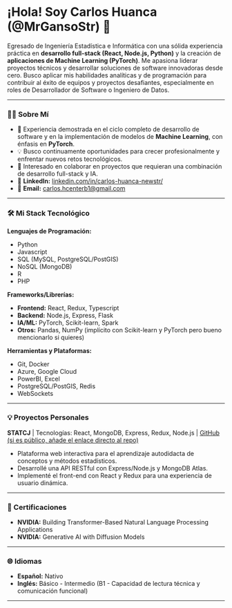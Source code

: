 # ¡Hola! Soy Carlos Huanca (@MrGansoStr) 👋

Egresado de Ingeniería Estadística e Informática con una sólida experiencia práctica en **desarrollo full-stack (React, Node.js, Python)** y la creación de **aplicaciones de Machine Learning (PyTorch)**. Me apasiona liderar proyectos técnicos y desarrollar soluciones de software innovadoras desde cero. Busco aplicar mis habilidades analíticas y de programación para contribuir al éxito de equipos y proyectos desafiantes, especialmente en roles de Desarrollador de Software o Ingeniero de Datos.

---

### 👨‍💻 Sobre Mí

*   🚀 Experiencia demostrada en el ciclo completo de desarrollo de software y en la implementación de modelos de **Machine Learning**, con énfasis en **PyTorch**.
*   💡 Busco continuamente oportunidades para crecer profesionalmente y enfrentar nuevos retos tecnológicos.
*   🤝 Interesado en colaborar en proyectos que requieran una combinación de desarrollo full-stack y IA.
*   🔗 **LinkedIn:** [linkedin.com/in/carlos-huanca-newstr/](https://linkedin.com/in/carlos-huanca-newstr/)
*   📧 **Email:** carlos.hcenterb1@gmail.com

---

### 🛠️ Mi Stack Tecnológico

**Lenguajes de Programación:**
*   Python
*   Javascript
*   SQL (MySQL, PostgreSQL/PostGIS)
*   NoSQL (MongoDB)
*   R
*   PHP

**Frameworks/Librerías:**
*   **Frontend:** React, Redux, Typescript
*   **Backend:** Node.js, Express, Flask
*   **IA/ML:** PyTorch, Scikit-learn, Spark
*   **Otros:** Pandas, NumPy (implícito con Scikit-learn y PyTorch pero bueno mencionarlo si quieres)

**Herramientas y Plataformas:**
*   Git, Docker
*   Azure, Google Cloud
*   PowerBI, Excel
*   PostgreSQL/PostGIS, Redis
*   WebSockets


---

### 💡 Proyectos Personales

**STATCJ** | Tecnologías: React, MongoDB, Express, Redux, Node.js | [GitHub (si es público, añade el enlace directo al repo)](tu_enlace_a_statcj_si_existe)
*   Plataforma web interactiva para el aprendizaje autodidacta de conceptos y métodos estadísticos.
*   Desarrollé una API RESTful con Express/Node.js y MongoDB Atlas.
*   Implementé el front-end con React y Redux para una experiencia de usuario dinámica.

---

### 📜 Certificaciones

*   **NVIDIA:** Building Transformer-Based Natural Language Processing Applications
*   **NVIDIA:** Generative AI with Diffusion Models

---

### 🌐 Idiomas

*   **Español:** Nativo
*   **Inglés:** Básico - Intermedio (B1 - Capacidad de lectura técnica y comunicación funcional)

---
